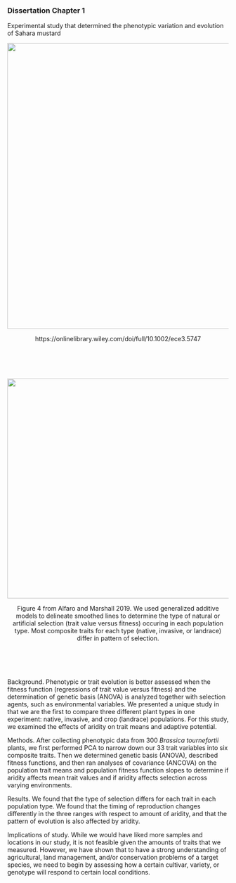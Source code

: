 ### Dissertation Chapter 1
Experimental study that determined the phenotypic variation and evolution of Sahara mustard

<p align="center">
  <img width="600" height="650" src="https://user-images.githubusercontent.com/70289096/92503783-f97cb000-f1be-11ea-8b96-505c00793964.png">
</p>




<p align="center"> https://onlinelibrary.wiley.com/doi/full/10.1002/ece3.5747 
<br />
<br />
<br />
<br />
<br />

<p align="center">
  <img width="800" height="500" src="https://user-images.githubusercontent.com/70289096/92504810-62185c80-f1c0-11ea-93cf-d0f6f6dc51af.png">
</p>

<p align="center"> Figure 4 from Alfaro and Marshall 2019. We used generalized additive models to delineate smoothed lines to determine the type of natural or artificial selection (trait value versus fitness) occuring in each population type. Most composite traits for each type (native, invasive, or landrace) differ in pattern of selection. 
  
<br />
<br />
<br />
<br />
<br />

Background. Phenotypic or trait evolution is better assessed when the fitness function (regressions of trait value versus fitness) and the determination of genetic basis (ANOVA) is analyzed together with selection agents, such as environmental variables. We presented a unique study in that we are the first to compare three different plant types in one experiment: native, invasive, and crop (landrace) populations. For this study, we examined the effects of aridity on trait means and adaptive potential. 

Methods. After collecting phenotypic data from 300 *Brassica tournefortii* plants, we first performed PCA to narrow down our 33 trait variables into six composite traits. Then we determined genetic basis (ANOVA), described fitness functions,  and then ran analyses of covariance (ANCOVA) on the population trait means and population fitness function slopes to determine if aridity affects mean trait values and if aridity affects selection across varying environments.  

Results. We found that the type of selection differs for each trait in each population type. We found that the timing of reproduction changes differently in the three ranges with respect to amount of aridity, and that the pattern of evolution is also affected by aridity. 

Implications of study. While we would have liked more samples and locations in our study, it is not feasible given the amounts of traits that we measured. However, we have shown that to have a strong understanding of agricultural, land management, and/or conservation problems of a target species, we need to begin by assessing how a certain cultivar, variety, or genotype will respond to certain local conditions. 
